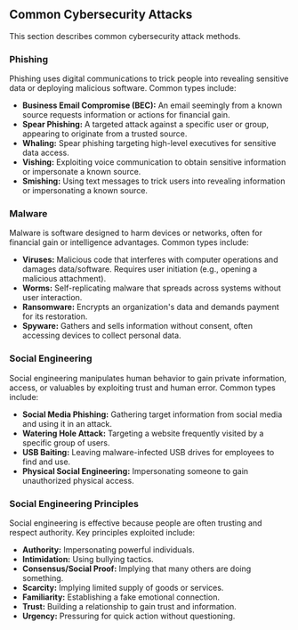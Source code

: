 ## Common Cybersecurity Attacks

This section describes common cybersecurity attack methods.

### Phishing

Phishing uses digital communications to trick people into revealing sensitive data or deploying malicious software.  Common types include:

*   **Business Email Compromise (BEC):** An email seemingly from a known source requests information or actions for financial gain.
*   **Spear Phishing:** A targeted attack against a specific user or group, appearing to originate from a trusted source.
*   **Whaling:** Spear phishing targeting high-level executives for sensitive data access.
*   **Vishing:** Exploiting voice communication to obtain sensitive information or impersonate a known source.
*   **Smishing:** Using text messages to trick users into revealing information or impersonating a known source.

### Malware

Malware is software designed to harm devices or networks, often for financial gain or intelligence advantages. Common types include:

*   **Viruses:** Malicious code that interferes with computer operations and damages data/software. Requires user initiation (e.g., opening a malicious attachment).
*   **Worms:** Self-replicating malware that spreads across systems without user interaction.
*   **Ransomware:** Encrypts an organization's data and demands payment for its restoration.
*   **Spyware:** Gathers and sells information without consent, often accessing devices to collect personal data.

### Social Engineering

Social engineering manipulates human behavior to gain private information, access, or valuables by exploiting trust and human error. Common types include:

*   **Social Media Phishing:** Gathering target information from social media and using it in an attack.
*   **Watering Hole Attack:** Targeting a website frequently visited by a specific group of users.
*   **USB Baiting:** Leaving malware-infected USB drives for employees to find and use.
*   **Physical Social Engineering:** Impersonating someone to gain unauthorized physical access.

### Social Engineering Principles

Social engineering is effective because people are often trusting and respect authority.  Key principles exploited include:

*   **Authority:** Impersonating powerful individuals.
*   **Intimidation:** Using bullying tactics.
*   **Consensus/Social Proof:** Implying that many others are doing something.
*   **Scarcity:** Implying limited supply of goods or services.
*   **Familiarity:** Establishing a fake emotional connection.
*   **Trust:** Building a relationship to gain trust and information.
*   **Urgency:** Pressuring for quick action without questioning.
